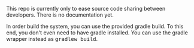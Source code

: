 This repo is currently only to ease source code sharing between developers.
There is no documentation yet.

In order build the system, you can use the provided gradle build.
To this end, you don't even need to have gradle installed. You can
use the gradle wrapper instead as <tt>gradlew build</tt>.